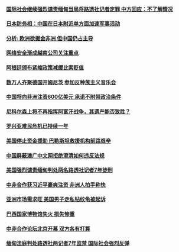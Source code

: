#### [国际社会继续强烈谴责缅甸当局将路透社记者定罪 中方回应：不了解情况](../pages/z__yoerrvp/4556741.md) 

#### [日本防务相：中国在日本附近单方面加速军事活动](../pages/z__yoerrvp/4556726.md) 

#### [分析: 欧洲欲掘金非洲 但中国仍占主导](../pages/z__yoerrvp/4556225.md) 

#### [网络安全渐成越南公司关注重点](../pages/z__yoerrvp/4556215.md) 

#### [阿根廷颁布紧缩政策减缓比索贬值](../pages/z__yoerrvp/4556198.md) 

#### [数万人齐聚德国开姆尼茨 参加反种族主义音乐会](../pages/z__yoerrvp/4556197.md) 

#### [中国将向非洲注资600亿美元 承诺不附带政治条件](../pages/z__yoerrvp/4556161.md) 

#### [尼科尔森上将不再指挥阿富汗战争，其遗产能否致胜？](../pages/z__yoerrvp/4556098.md) 

#### [罗兴亚难民危机已持续一年](../pages/z__yoerrvp/4556072.md) 

#### [美国停止资金援助 巴勒斯坦救援机构前路艰辛](../pages/z__yoerrvp/4556032.md) 

#### [中国屏蔽澳广中文网拒绝澄清如何违反法规](../pages/z__yoerrvp/4555799.md) 

#### [美国强烈谴责缅甸判处两名路透社记者7年徒刑](../pages/z__yoerrvp/4555755.md) 

#### [中非合作获习近平豪爽注资 非洲人拍手称快](../pages/z__yoerrvp/4555609.md) 

#### [亚洲市场需求旺 美国男子走私钻纹龟被起诉](../pages/z__yoerrvp/4555562.md) 

#### [巴西国家博物馆失火 损失惨重](../pages/z__yoerrvp/4555479.md) 

#### [中非合作论坛北京开幕 双方各有打算](../pages/z__yoerrvp/4555296.md) 

#### [缅甸法庭判处路透社两记者7年监禁 国际社会强烈反弹](../pages/z__yoerrvp/4555282.md) 

